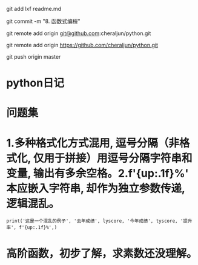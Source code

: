 git add lxf readme.md

git commit -m "8. 函数式编程"

git remote add origin git@github.com:cheraljun/python.git

git remote add origin https://github.com/cheraljun/python.git

git push origin master

# python日记

# 问题集

# 1.多种格式化方式混用, 逗号分隔（非格式化, 仅用于拼接）用逗号分隔字符串和变量, 输出有多余空格。2.f'{up:.1f}%'  本应嵌入字符串, 却作为独立参数传递, 逻辑混乱。
```
print('这是一个混乱的例子', '去年成绩', lyscore, '今年成绩', tyscore, '提升率', f'{up:.1f}%',)
```
# 高阶函数，初步了解，求素数还没理解。
